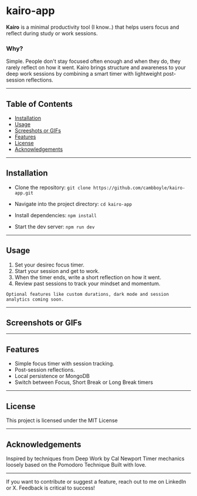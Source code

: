 # kairo-app

**Kairo** is a minimal productivity tool (I know..) that helps users focus and reflect during study or work sessions.

### Why?

Simple. People don't stay focused often enough and when they do, they
rarely reflect on how it went.
Kairo brings structure and awareness to your deep work sessions by
combining a smart timer with lightweight post-session reflections.

****

## Table of Contents

- [Installation](#installation)
- [Usage](#usage)
- [Screeshots or GIFs](#screenshots-or-gifs)
- [Features](#features)
- [License](#license)
- [Acknowledgements](acknowledgements)

****

## Installation

- Clone the repository:
  `git clone https://github.com/cambboyle/kairo-app.git`

- Navigate into the project directory:
  `cd kairo-app`

- Install dependencies:
  `npm install`

- Start the dev server:
  `npm run dev`

****

## Usage

  1. Set your desirec focus timer.
  2. Start your session and get to work.
  3. When the timer ends, write a short reflection on how it went.
  4. Review past sessions to track your mindset and momentum.

    Optional features like custom durations, dark mode and session analytics coming soon.
****

## Screenshots or GIFs

****

## Features

- Simple focus timer with session tracking.
- Post-session reflections.
- Local persistence or MongoDB
- Switch between Focus, Short Break or Long Break timers

****

## License

This project is licensed under the MIT License

****

## Acknowledgements

Inspired by techniques from Deep Work by Cal Newport
Timer mechanics loosely based on the Pomodoro Technique
Built with love.

****

If you want to contribute or suggest a feature, reach out to me on LinkedIn or X.
Feedback is critical to success!
